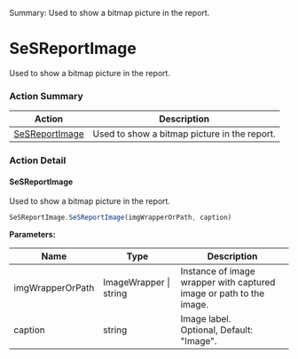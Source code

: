 Summary: Used to show a bitmap picture in the report.

# SeSReportImage

Used to show a bitmap picture in the report.






<!-- ============================== property summary ========================== -->

  
<!-- ============================== action summary ========================== -->



### Action Summary

|  **Action** | **Description** | 
| ----------- | --------------- |
|  [SeSReportImage](#sesreportimage) | Used to show a bitmap picture in the report. |




<!-- ============================== property detail ========================== -->
  
  
<!-- ============================== action detail ========================== -->
  
### Action Detail
    
<a name="SeSReportImage"></a>    
#### SeSReportImage

Used to show a bitmap picture in the report.

```javascript
SeSReportImage.SeSReportImage(imgWrapperOrPath, caption)
```


**Parameters:**

|  **Name** | **Type** | **Description** |
| ---------- | -------- | --------------- |
| imgWrapperOrPath | ImageWrapper \| string |  Instance of image wrapper with captured image or path to the image. |
| caption | string |  Image label.<br>Optional, Default: "Image". |





<a name="see.also.sesreportimage.sesreportimage"></a>

  

